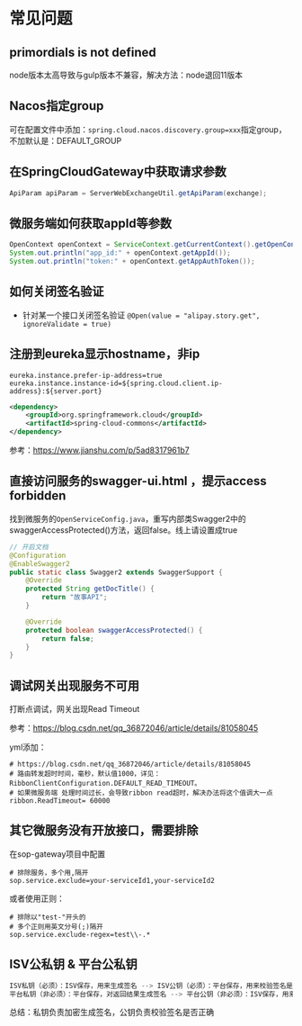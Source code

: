 # 常见问题

## primordials is not defined

node版本太高导致与gulp版本不兼容，解决方法：node退回11版本

## Nacos指定group

可在配置文件中添加：`spring.cloud.nacos.discovery.group=xxx`指定group，不加默认是：DEFAULT_GROUP

## 在SpringCloudGateway中获取请求参数

```java
ApiParam apiParam = ServerWebExchangeUtil.getApiParam(exchange);
```

## 微服务端如何获取appId等参数

```java
OpenContext openContext = ServiceContext.getCurrentContext().getOpenContext();
System.out.println("app_id:" + openContext.getAppId());
System.out.println("token:" + openContext.getAppAuthToken());
```


## 如何关闭签名验证

- 针对某一个接口关闭签名验证
`@Open(value = "alipay.story.get", ignoreValidate = true)`


## 注册到eureka显示hostname，非ip

```properties
eureka.instance.prefer-ip-address=true
eureka.instance.instance-id=${spring.cloud.client.ip-address}:${server.port}
```

```xml
<dependency>
    <groupId>org.springframework.cloud</groupId>
    <artifactId>spring-cloud-commons</artifactId>
</dependency>
```

参考：https://www.jianshu.com/p/5ad8317961b7

## 直接访问服务的swagger-ui.html ，提示access forbidden

找到微服务的`OpenServiceConfig.java`，重写内部类Swagger2中的swaggerAccessProtected()方法，返回false。线上请设置成true

```java
// 开启文档
@Configuration
@EnableSwagger2
public static class Swagger2 extends SwaggerSupport {
    @Override
    protected String getDocTitle() {
        return "故事API";
    }

    @Override
    protected boolean swaggerAccessProtected() {
        return false;
    }
}
```

## 调试网关出现服务不可用

打断点调试，网关出现Read Timeout

参考：https://blog.csdn.net/qq_36872046/article/details/81058045

yml添加：

```properties
# https://blog.csdn.net/qq_36872046/article/details/81058045
# 路由转发超时时间，毫秒，默认值1000，详见：RibbonClientConfiguration.DEFAULT_READ_TIMEOUT。
# 如果微服务端 处理时间过长，会导致ribbon read超时，解决办法将这个值调大一点
ribbon.ReadTimeout= 60000
```


## 其它微服务没有开放接口，需要排除

在sop-gateway项目中配置

```properties
# 排除服务，多个用,隔开
sop.service.exclude=your-serviceId1,your-serviceId2
```

或者使用正则：

```properties
# 排除以"test-"开头的
# 多个正则用英文分号(;)隔开
sop.service.exclude-regex=test\\-.*
```

## ISV公私钥 & 平台公私钥

```java
ISV私钥（必须）：ISV保存，用来生成签名 --> ISV公钥（必须）：平台保存，用来校验签名是否正确
平台私钥（非必须）：平台保存，对返回结果生成签名 --> 平台公钥（非必须）：ISV保存，用来校验签名是否正确
```

总结：私钥负责加密生成签名，公钥负责校验签名是否正确
